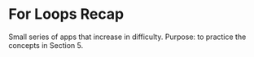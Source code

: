 # For Loops Recap

Small series of apps that increase in difficulty. Purpose: to practice the concepts in Section 5. 
